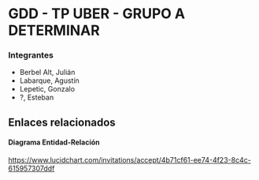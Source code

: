 # GDD - TP UBER - GRUPO A DETERMINAR

### Integrantes
* Berbel Alt, Julián
* Labarque, Agustín
* Lepetic, Gonzalo
* ?, Esteban

## Enlaces relacionados
#### Diagrama Entidad-Relación
https://www.lucidchart.com/invitations/accept/4b71cf61-ee74-4f23-8c4c-615957307ddf
